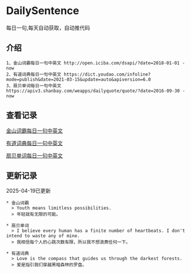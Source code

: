 # DailySentence

每日一句,每天自动获取，自动推代码

## 介绍

```
1、金山词霸每日一句中英文 http://open.iciba.com/dsapi/?date=2018-01-01 - now
2、有道词典每日一句中英文 https://dict.youdao.com/infoline?mode=publish&date=2021-03-15&update=auto&apiversion=6.0
3、扇贝单词每日一句中英文 https://apiv3.shanbay.com/weapps/dailyquote/quote/?date=2016-09-30 - now
```

## 查看记录

[金山词霸每日一句中英文](./data/iciba/)

[有道词典每日一句中英文](./data/youdao/)

[扇贝单词每日一句中英文](./data/shanbay/)

## 更新记录
2025-04-19已更新 
```
* 金山词霸
  > Youth means limitless possibilities.
  > 年轻就有无限的可能。

* 扇贝单词
  > I believe every human has a finite number of heartbeats. I don't intend to waste any of mine.
  > 我相信每个人的心跳次数有限，所以我不想浪费任何一下。

* 有道词典
  > Love is the compass that guides us through the darkest forests.
  > 爱是指引我们穿越黑暗森林的罗盘。

```
